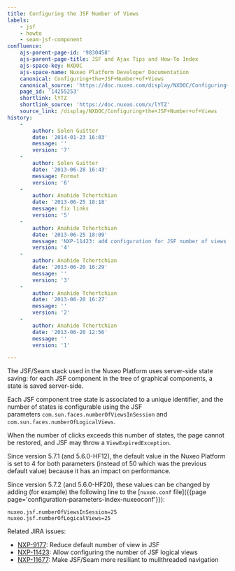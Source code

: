 ```yaml
---
title: Configuring the JSF Number of Views
labels:
    - jsf
    - howto
    - seam-jsf-component
confluence:
    ajs-parent-page-id: '9830458'
    ajs-parent-page-title: JSF and Ajax Tips and How-To Index
    ajs-space-key: NXDOC
    ajs-space-name: Nuxeo Platform Developer Documentation
    canonical: Configuring+the+JSF+Number+of+Views
    canonical_source: 'https://doc.nuxeo.com/display/NXDOC/Configuring+the+JSF+Number+of+Views'
    page_id: '14255253'
    shortlink: lYTZ
    shortlink_source: 'https://doc.nuxeo.com/x/lYTZ'
    source_link: /display/NXDOC/Configuring+the+JSF+Number+of+Views
history:
    - 
        author: Solen Guitter
        date: '2014-01-23 16:03'
        message: ''
        version: '7'
    - 
        author: Solen Guitter
        date: '2013-06-28 16:43'
        message: Format
        version: '6'
    - 
        author: Anahide Tchertchian
        date: '2013-06-25 18:18'
        message: fix links
        version: '5'
    - 
        author: Anahide Tchertchian
        date: '2013-06-25 18:09'
        message: 'NXP-11423: add configuration for JSF number of views'
        version: '4'
    - 
        author: Anahide Tchertchian
        date: '2013-06-20 16:29'
        message: ''
        version: '3'
    - 
        author: Anahide Tchertchian
        date: '2013-06-20 16:27'
        message: ''
        version: '2'
    - 
        author: Anahide Tchertchian
        date: '2013-06-20 12:56'
        message: ''
        version: '1'

---
```

The JSF/Seam stack used in the Nuxeo Platform uses server-side state saving: for each JSF component in the tree of graphical components, a state is saved server-side.

Each JSF component tree state is associated to a unique identifier, and the number of states is configurable using the JSF parameters&nbsp;`com.sun.faces.numberOfViewsInSession` and `com.sun.faces.numberOfLogicalViews`.

When the number of clicks exceeds this number of states, the page cannot be restored, and JSF may throw a `ViewExpiredException`.

Since version 5.7.1 (and 5.6.0-HF12), the default value in the Nuxeo Platform is set to 4 for both parameters (instead of 50 which was the previous default value) because it has an impact on performance.

Since version 5.7.2 (and 5.6.0-HF20), these values can be changed by adding (for example) the following line to the&nbsp;[`nuxeo.conf` file]({{page page='configuration-parameters-index-nuxeoconf'}}):

```
nuxeo.jsf.numberOfViewsInSession=25
nuxeo.jsf.numberOfLogicalViews=25
```

Related JIRA issues:

*   <span title="NXP-9177: Reduce default number of view in JSF">[NXP-9177](https://jira.nuxeo.com/browse/NXP-9177)<span class="link-summary">: Reduce default number of view in JSF</span></span>
*   <span title="NXP-11423: Allow configuring the number of JSF logical views">[NXP-11423](https://jira.nuxeo.com/browse/NXP-11423): <span class="link-summary">Allow configuring the number of JSF logical views</span></span>
*   <span title="NXP-11677: Make JSF/Seam more resiliant to mulithreaded navigation">[NXP-11677](https://jira.nuxeo.com/browse/NXP-11677): <span class="link-summary">Make JSF/Seam more resiliant to mulithreaded navigation</span></span>